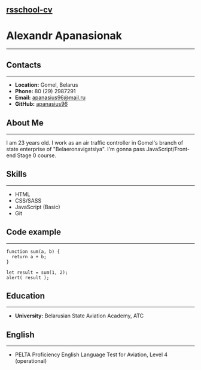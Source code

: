 [rsschool-cv](https://apanasius96.github.io/rsschool-cv/)
---
# Alexandr Apanasionak
---  
## Contacts
---
* **Location:** Gomel, Belarus
* **Phone:** 80 (29) 2987291
* **Email:** apanasius96@mail.ru
* **GitHub:** [apanasius96](https://github.com/apanasius96)
## About Me
---
I am 23  years old. I work as an air traffic controller in Gomel's branch of state enterprise of "Belaeronavigatsiya". I'm  gonna pass JavaScript/Front-end Stage 0 course.
## Skills
---
* HTML
* CSS/SASS
* JavaScript (Basic)
* Git
## Code example
---
```
function sum(a, b) {
  return a + b;
}

let result = sum(1, 2);
alert( result );
```
## Education
---
* **University:** Belarusian State Aviation Academy, ATC
## English
---
* PELTA Proficiency English Language Test for Aviation, Level 4 (operational) 